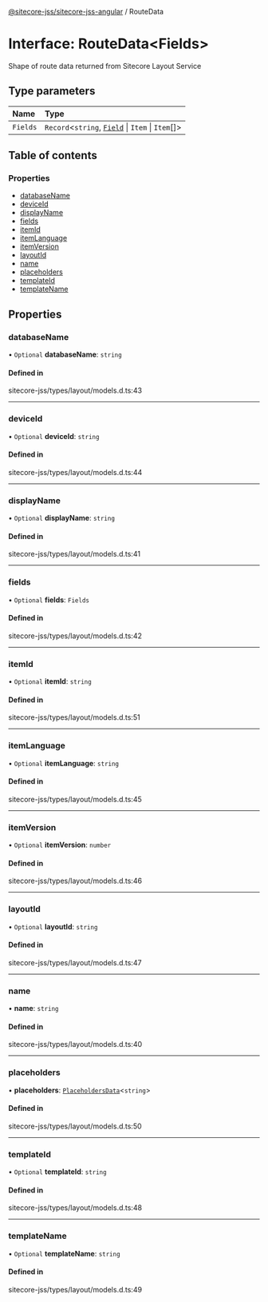 [@sitecore-jss/sitecore-jss-angular](../README.md) / RouteData

# Interface: RouteData<Fields\>

Shape of route data returned from Sitecore Layout Service

## Type parameters

| Name | Type |
| :------ | :------ |
| `Fields` | `Record`<`string`, [`Field`](Field.md) \| `Item` \| `Item`[]\> |

## Table of contents

### Properties

- [databaseName](RouteData.md#databasename)
- [deviceId](RouteData.md#deviceid)
- [displayName](RouteData.md#displayname)
- [fields](RouteData.md#fields)
- [itemId](RouteData.md#itemid)
- [itemLanguage](RouteData.md#itemlanguage)
- [itemVersion](RouteData.md#itemversion)
- [layoutId](RouteData.md#layoutid)
- [name](RouteData.md#name)
- [placeholders](RouteData.md#placeholders)
- [templateId](RouteData.md#templateid)
- [templateName](RouteData.md#templatename)

## Properties

### databaseName

• `Optional` **databaseName**: `string`

#### Defined in

sitecore-jss/types/layout/models.d.ts:43

___

### deviceId

• `Optional` **deviceId**: `string`

#### Defined in

sitecore-jss/types/layout/models.d.ts:44

___

### displayName

• `Optional` **displayName**: `string`

#### Defined in

sitecore-jss/types/layout/models.d.ts:41

___

### fields

• `Optional` **fields**: `Fields`

#### Defined in

sitecore-jss/types/layout/models.d.ts:42

___

### itemId

• `Optional` **itemId**: `string`

#### Defined in

sitecore-jss/types/layout/models.d.ts:51

___

### itemLanguage

• `Optional` **itemLanguage**: `string`

#### Defined in

sitecore-jss/types/layout/models.d.ts:45

___

### itemVersion

• `Optional` **itemVersion**: `number`

#### Defined in

sitecore-jss/types/layout/models.d.ts:46

___

### layoutId

• `Optional` **layoutId**: `string`

#### Defined in

sitecore-jss/types/layout/models.d.ts:47

___

### name

• **name**: `string`

#### Defined in

sitecore-jss/types/layout/models.d.ts:40

___

### placeholders

• **placeholders**: [`PlaceholdersData`](../README.md#placeholdersdata)<`string`\>

#### Defined in

sitecore-jss/types/layout/models.d.ts:50

___

### templateId

• `Optional` **templateId**: `string`

#### Defined in

sitecore-jss/types/layout/models.d.ts:48

___

### templateName

• `Optional` **templateName**: `string`

#### Defined in

sitecore-jss/types/layout/models.d.ts:49
